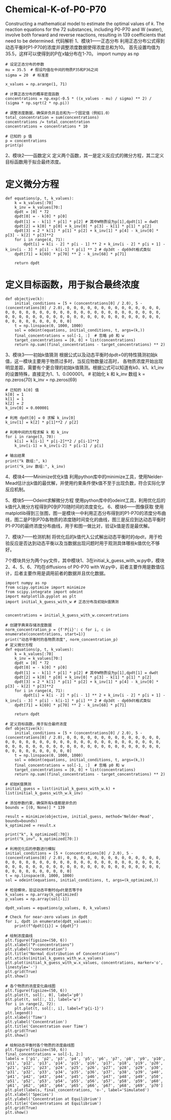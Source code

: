 # Chemical-K-of-P0-P70
Constructing a mathematical model to estimate the optimal values of  𝑘. The reaction equations for the 72 substances, including P0-P70 and W (water), involve both forward and reverse reactions, resulting in 139 coefficients that need to be determined. 
代码解析
1、模块1——正态分布
利用正态分布公式得到动态平衡时P1-P70的浓度并调整浓度数据使得浓度总和为10。
首先设置均值为35.5，这样可以使得到的P在x轴分布在1-70。
    import numpy as np
    
    # 设定正态分布的参数
    mu = 35.5  # 假设均值在中间的物质P35和P36之间
    sigma = 20  # 标准差
    
    x_values = np.arange(1, 71)
    
    # 计算正态分布的概率密度函数
    concentrations = np.exp(-0.5 * ((x_values - mu) / sigma) ** 2) / (sigma * np.sqrt(2 * np.pi))
    
    # 调整浓度数据，确保非负并且总和为一个固定值（例如1.0）
    total_concentration = sum(concentrations)
    concentrations /= total_concentration
    concentrations = concentrations * 10
    
    # 已知的 p 值
    p = concentrations
    print(p)



2、模块2——函数定义
定义两个函数，其一是定义反应式的微分方程，其二定义目标函数用于拟合最终浓度。
# 定义微分方程
    def equations(p, t, k_values):
        k = k_values[:70]
        k_inv = k_values[70:]
        dpdt = [0] * 72
        dpdt[0] = - k[0] * p[0]
        dpdt[1] = - k[1] * p[1] * p[2] # 其中W物质设为p[1],dpdt[1] = dwdt
        dpdt[2] = k[0] * p[0] + k_inv[0] * p[3] - k[1] * p[1] * p[2]
        dpdt[3] = 2 * k[1] * p[1] * p[2] + k_inv[1] * p[4] - k_inv[0] * p[3] - k[2] * p[3]**2
        for i in range(4, 71):
            dpdt[i] = k[i - 2] * p[i - 1] ** 2 + k_inv[i - 2] * p[i + 1] - k_inv[i - 3] * p[i] - k[i-1] * p[i] ** 2 # dp3dt - dp69dt格式类似
        dpdt[71] = k[69] * p[70] ** 2 - k_inv[68] * p[71]
    
        return dpdt

# 定义目标函数，用于拟合最终浓度
    def objective(k):
        initial_conditions = [5 + (concentrations[0] / 2.0), 5 - (concentrations[0] / 2.0), 0, 0, 0, 0, 0, 0, 0, 0, 0, 0, 0, 0, 0, 0, 0, 0, 0, 0, 0, 0, 0, 0, 0, 0, 0, 0, 0, 0, 0, 0, 0, 0, 0, 0, 0, 0, 0, 0, 0, 0, 0, 0, 0, 0, 0, 0, 0, 0, 0, 0, 0, 0, 0, 0, 0, 0, 0, 0, 0, 0, 0, 0, 0, 0, 0, 0, 0, 0, 0, 0]
        t = np.linspace(0, 1000, 1000)
        sol = odeint(equations, initial_conditions, t, args=(k,))
        final_concentrations = sol[-1, :]  # 忽略 p0 和 w
        target_concentrations = [0, 0] + list(concentrations)
        return np.sum((final_concentrations - target_concentrations) ** 2)





3、模块3——初始k值猜测
根据公式以及动态平衡时dpdt=0的特性猜测初始k值，这一模块主要用于物质过多时，当反应物数量过高时， 各物质浓度开始出现明显差距，需要有个更合理的初始k值猜测。根据公式可以知道有k0、k1、k1_inv的设置特殊，直接定为1、1、0.000001。
    # 初始化 k 和 k_inv 数组
    k = np.zeros(70)
    k_inv = np.zeros(69)
    
    # 已知的 k[0] 值
    k[0] = 1
    k[1] = 1
    k[2] = 2
    k_inv[0] = 0.000001
    
    # 利用 dpdt[0] = 0 求解 k_inv[0]
    k_inv[1] = k[2] * p[1]**2 / p[2]
    
    # 利用中间的方程求解 k 和 k_inv
    for i in range(3, 70):
        k[i] = k[i-1] * p[i-2]**2 / p[i-1]**2
        k_inv[i-1] = k_inv[i-2] * p[i-1] / p[i]
    
    # 输出结果
    print("k 数组:", k)
    print("k_inv 数组:", k_inv)

4、模块4——Minimize优化k值
利用python库中的minimize工具，使用Nelder-Mead估计出k值的最优解，并使用约束条件使k值不至于出现负数，符合实际化学反应机制。

5、模块5——Odeint求解微分方程
使用python库中的odeint工具，利用优化后的k值代入微分方程得到P0到P70随时间的浓度变化。
6、模块6——图像获取
使用matplotlib得到三张图，图一是模块一中利用正态分布得到的P1-P70的浓度分布曲线，图二是P1到P70各物质的浓度随时间变化的曲线，图三是反应到达动态平衡时P1-P70的最终浓度分布曲线，用于和图一做比对，验证k值是否是最优解。

7、模块7——检测机制
将优化后的k值代入公式解出动态平衡时的dpdt，用于检验反应是否达到动态平衡以及当数据出现问题时用于观测具体哪些k值优化不够好。

7个模块共分为两个py文件，其中模块1、3在initial_k_guess_with_w.py中，模块2、4、5、6、7均在diffusions of P0-P70 with W.py中，前者主要作用是数值估计，后者主要作用是调用前者的数据并且优化数据。

    import numpy as np
    from scipy.optimize import minimize
    from scipy.integrate import odeint
    import matplotlib.pyplot as plt
    import initial_k_guess_with_w # 正态分布及初始k值猜测
    
    
    concentrations = initial_k_guess_with_w.concentrations
    
    # 创建字典来存储浓度数据
    norm_concentration_p = {f'P{i}': c for i, c in enumerate(concentrations, start=1)}
    print("动态平衡时的各物质浓度", norm_concentration_p)
    # 定义微分方程
    def equations(p, t, k_values):
        k = k_values[:70]
        k_inv = k_values[70:]
        dpdt = [0] * 72
        dpdt[0] = - k[0] * p[0]
        dpdt[1] = - k[1] * p[1] * p[2] # 其中W物质设为p[1],dpdt[1] = dwdt
        dpdt[2] = k[0] * p[0] + k_inv[0] * p[3] - k[1] * p[1] * p[2]
        dpdt[3] = 2 * k[1] * p[1] * p[2] + k_inv[1] * p[4] - k_inv[0] * p[3] - k[2] * p[3]**2
        for i in range(4, 71):
            dpdt[i] = k[i - 2] * p[i - 1] ** 2 + k_inv[i - 2] * p[i + 1] - k_inv[i - 3] * p[i] - k[i-1] * p[i] ** 2 # dp3dt - dp69dt格式类似
        dpdt[71] = k[69] * p[70] ** 2 - k_inv[68] * p[71]
    
        return dpdt
    
    # 定义目标函数，用于拟合最终浓度
    def objective(k):
        initial_conditions = [5 + (concentrations[0] / 2.0), 5 - (concentrations[0] / 2.0), 0, 0, 0, 0, 0, 0, 0, 0, 0, 0, 0, 0, 0, 0, 0, 0, 0, 0, 0, 0, 0, 0, 0, 0, 0, 0, 0, 0, 0, 0, 0, 0, 0, 0, 0, 0, 0, 0, 0, 0, 0, 0, 0, 0, 0, 0, 0, 0, 0, 0, 0, 0, 0, 0, 0, 0, 0, 0, 0, 0, 0, 0, 0, 0, 0, 0, 0, 0, 0, 0]
        t = np.linspace(0, 1000, 1000)
        sol = odeint(equations, initial_conditions, t, args=(k,))
        final_concentrations = sol[-1, :]  # 忽略 p0 和 w
        target_concentrations = [0, 0] + list(concentrations)
        return np.sum((final_concentrations - target_concentrations) ** 2)
    
    # 初始K值猜测
    initial_guess = list(initial_k_guess_with_w.k) + list(initial_k_guess_with_w.k_inv)
    
    # 添加参数约束，确保所有k值都是非负的
    bounds = [(0, None)] * 139
    
    result = minimize(objective, initial_guess, method='Nelder-Mead', bounds=bounds)
    k_optimized = result.x
    
    print("k", k_optimized[:70])
    print("k_inv", k_optimized[70:])
    
    # 利用优化后的参数进行模拟
    initial_conditions = [5 + (concentrations[0] / 2.0), 5 - (concentrations[0] / 2.0), 0, 0, 0, 0, 0, 0, 0, 0, 0, 0, 0, 0, 0, 0, 0, 0, 0, 0, 0, 0, 0, 0, 0, 0, 0, 0, 0, 0, 0, 0, 0, 0, 0, 0, 0, 0, 0, 0, 0, 0, 0, 0, 0, 0, 0, 0, 0, 0, 0, 0, 0, 0, 0, 0, 0, 0, 0, 0, 0, 0, 0, 0, 0, 0, 0, 0, 0, 0, 0, 0]
    t = np.linspace(0, 1000, 1000)
    sol = odeint(equations, initial_conditions, t, args=(k_optimized,))
    
    # 检验模块，验证动态平衡时dpdt是否等于0
    k_values = np.array(k_optimized)
    p_values = np.array(sol[-1])
    
    dpdt_values = equations(p_values, 0, k_values)
    
    # Check for near-zero values in dpdt
    for i, dpdt in enumerate(dpdt_values):
        print(f"dpdt[{i}] = {dpdt}")
    
    # 绘制浓度曲线
    plt.figure(figsize=(50, 6))
    plt.xlabel("P-concentrations")
    plt.ylabel("concentration")
    plt.title("Normal distribution of Concentrations")
    plt.xticks(initial_k_guess_with_w.x_values)
    plt.plot(initial_k_guess_with_w.x_values, concentrations, marker='o', linestyle='-')
    plt.grid(True)
    plt.show()
    
    # 各个物质的浓度变化曲线图
    plt.figure(figsize=(50, 6))
    plt.plot(t, sol[:, 0], label='p0')
    plt.plot(t, sol[:, 1], label='w')
    for i in range(2, 72):
        plt.plot(t, sol[:, i], label=f'p{i-1}')
    plt.legend()
    plt.xlabel('Time')
    plt.ylabel('Concentration')
    plt.title('Concentration over Time')
    plt.grid(True)
    plt.show()
    
    # 绘制动态平衡时各个物质的浓度曲线图
    plt.figure(figsize=(50, 6))
    final_concentrations = sol[-1, 2:]
    labels = ['p1', 'p2', 'p3', 'p4', 'p5', 'p6', 'p7', 'p8', 'p9', 'p10', 'p11', 'p12', 'p13', 'p14', 'p15', 'p16', 'p17', 'p18', 'p19', 'p20', 'p21', 'p22', 'p23', 'p24', 'p25', 'p26', 'p27', 'p28', 'p29', 'p30', 'p31', 'p32', 'p33', 'p34', 'p35', 'p36', 'p37', 'p38', 'p39', 'p40', 'p41', 'p42', 'p43', 'p44', 'p45', 'p46', 'p47', 'p48', 'p49', 'p50', 'p51', 'p52', 'p53', 'p54', 'p55', 'p56', 'p57', 'p58', 'p59', 'p60', 'p61', 'p62', 'p63', 'p64', 'p65', 'p66', 'p67', 'p68', 'p69', 'p70']
    plt.plot(labels, final_concentrations, 'o-', label='Simulated')
    plt.xlabel('Species')
    plt.ylabel('Concentration at Equilibrium')
    plt.title('Concentrations at Equilibrium')
    plt.grid(True)
    plt.show()
